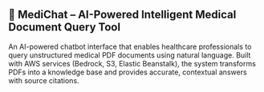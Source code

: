 🏥 MediChat – AI-Powered Intelligent Medical Document Query Tool
--------
An AI-powered chatbot interface that enables healthcare professionals to query unstructured medical PDF documents using natural language. Built with AWS services (Bedrock, S3, Elastic Beanstalk), the system transforms PDFs into a knowledge base and provides accurate, contextual answers with source citations.


